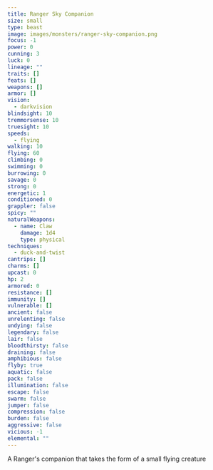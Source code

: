 ```yaml
---
title: Ranger Sky Companion
size: small
type: beast
image: images/monsters/ranger-sky-companion.png
focus: -1
power: 0
cunning: 3
luck: 0
lineage: ""
traits: []
feats: []
weapons: []
armor: []
vision:
  - darkvision
blindsight: 10
tremmorsense: 10
truesight: 10
speeds:
  - flying
walking: 10
flying: 60
climbing: 0
swimming: 0
burrowing: 0
savage: 0
strong: 0
energetic: 1
conditioned: 0
grappler: false
spicy: ""
naturalWeapons:
  - name: Claw
    damage: 1d4
    type: physical
techniques:
  - duck-and-twist
cantrips: []
charms: []
upcast: 0
hp: 2
armored: 0
resistance: []
immunity: []
vulnerable: []
ancient: false
unrelenting: false
undying: false
legendary: false
lair: false
bloodthirsty: false
draining: false
amphibious: false
flyby: true
aquatic: false
pack: false
illumination: false
escape: false
swarm: false
jumper: false
compression: false
burden: false
aggressive: false
vicious: -1
elemental: ""
---
```


A Ranger's companion that takes the form of a small flying creature